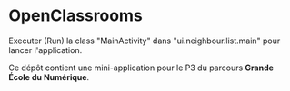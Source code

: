 # OpenClassrooms

Executer (Run) la class "MainActivity" dans "ui.neighbour.list.main" pour lancer l'application.

Ce dépôt contient une mini-application pour le P3 du parcours **Grande École du Numérique**.
